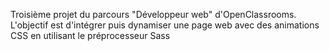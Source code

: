 Troisième projet du parcours "Développeur web" d'OpenClassrooms. L'objectif est d'intégrer puis dynamiser une page web avec des animations CSS en utilisant le préprocesseur Sass
